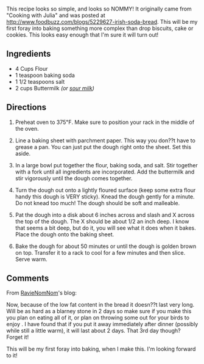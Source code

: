 <div id="wikitext">

This recipe looks so simple, and looks so NOMMY! It originally came from
"Cooking with Julia" and was posted at
<http://www.foodbuzz.com/blogs/5229627-irish-soda-bread>. This will be
my first foray into baking something more complex than drop biscuits,
cake or cookies. This looks easy enough that I'm sure it will turn out!

<span id="ingredients"></span>

Ingredients
-----------

-   4 Cups Flour
-   1 teaspoon baking soda
-   1 1/2 teaspoons salt
-   2 cups Buttermilk *(or [sour
    milk](http://wiki.tamouse.org?n=Recipes.SouringMilk?action=print))*

<span id="directions"></span>

Directions
----------

1.  Preheat oven to 375℉. Make sure to position your rack in the middle
    of the oven.
    <div class="vspace">

    </div>

2.  Line a baking sheet with parchment paper. This way you don??t have
    to grease a pan. You can just put the dough right onto the sheet.
    Set this aside.
    <div class="vspace">

    </div>

3.  In a large bowl put together the flour, baking soda, and salt. Stir
    together with a fork until all ingredients are incorporated. Add the
    buttermilk and stir vigorously until the dough comes together.
    <div class="vspace">

    </div>

4.  Turn the dough out onto a lightly floured surface (keep some extra
    flour handy this dough is VERY sticky). Knead the dough gently for a
    minute. Do not knead too much! The dough should be soft and
    malleable.
    <div class="vspace">

    </div>

5.  Pat the dough into a disk about 6 inches across and slash and X
    across the top of the dough. The X should be about 1/2 an inch deep.
    I know that seems a bit deep, but do it, you will see what it does
    when it bakes. Place the dough onto the baking sheet.
    <div class="vspace">

    </div>

6.  Bake the dough for about 50 minutes or until the dough is golden
    brown on top. Transfer it to a rack to cool for a few minutes and
    then slice. Serve warm.

<div class="vspace">

</div>

<div style="display: none;">

<span id="nutrition"></span>

Nutrition info
--------------

</div>

<div class="vspace">

</div>

<div style="display: none;">

<span id="variations"></span>

Variations
----------

</div>

<span id="comments"></span>

Comments
--------

From
[RavieNomNom](http://ravienomnoms.wordpress.com/2012/03/15/irish-soda-bread/)'s
blog:

<div class="vspace">

</div>

<div class="round lrindent quote">

Now, because of the low fat content in the bread it doesn??t last very
long. Will be as hard as a blarney stone in 2 days so make sure if you
make this you plan on eating all of it, or plan on throwing some out for
your birds to enjoy . I have found that if you put it away immediately
after dinner (possibly while still a little warm), it will last about 2
days. That 3rd day though? Forget it!

<div class="vspace">

</div>

</div>

This will be my first foray into baking, when I make this. I'm looking
forward to it!

<div class="vspace">

</div>

<div style="display: none;">

Summary:A really easy recipe for a classic Irish treat
Parent:(Recipes.)<span
class="wikiword">[BakedGoods](http://wiki.tamouse.org?n=Recipes.BakedGoods?action=print)</span>
<span
class="wikiword">[IncludeMe](http://wiki.tamouse.org?n=Recipes.IncludeMe?action=edit)[?](http://wiki.tamouse.org?n=Recipes.IncludeMe?action=edit)</span>:[Recipes.BakedGoods](http://wiki.tamouse.org?n=Recipes.BakedGoods?action=print)
Source: <http://www.foodbuzz.com/blogs/5229627-irish-soda-bread>
Categories:[BakedGoods](http://wiki.tamouse.org?n=Category.BakedGoods)
Tags: bread, baking, soda bread

</div>

<div class="vspace">

</div>

</div>
